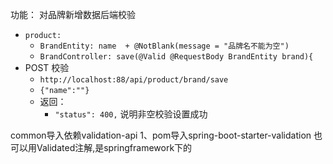 功能： 对品牌新增数据后端校验
- `product: `
	- `BrandEntity: name  + @NotBlank(message = "品牌名不能为空") `
	- `BrandController: save(@Valid @RequestBody BrandEntity brand){`
- POST 校验
	- `http://localhost:88/api/product/brand/save`
	- `{"name":""}`
	- 返回：
		- `"status": 400,` 说明非空校验设置成功


common导入依赖validation-api
1、pom导入spring-boot-starter-validation
也可以用Validated注解,是springframework下的